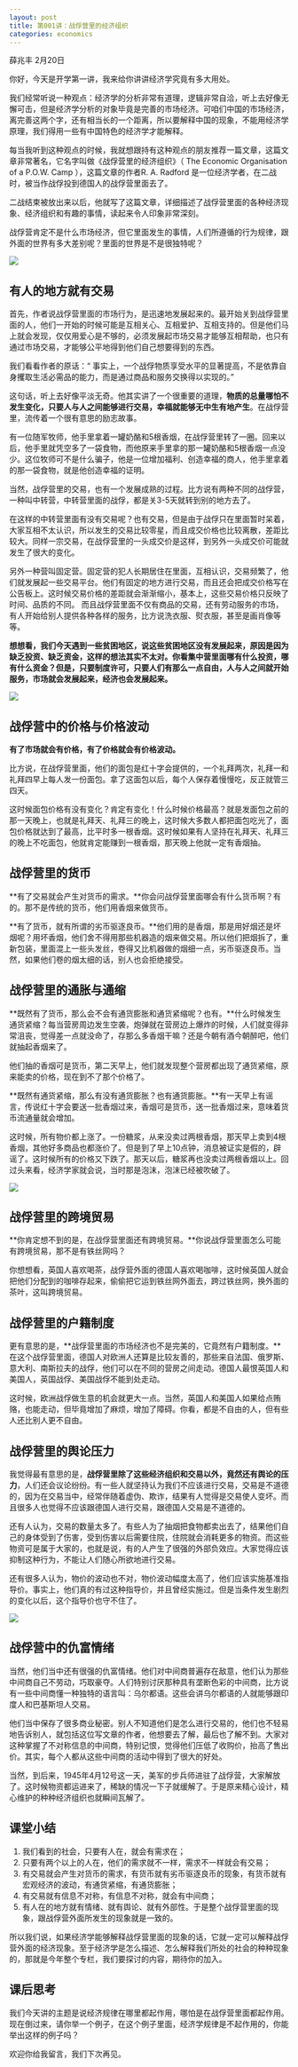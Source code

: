 ```yaml
---
layout: post
title: 第001讲：战俘营里的经济组织
categories: economics
---
```


薛兆丰
2月20日

你好，今天是开学第一讲，我来给你讲讲经济学究竟有多大用处。

我们经常听说一种观点：经济学的分析非常有道理，逻辑非常自洽，听上去好像无懈可击，但是经济学分析的对象毕竟是完善的市场经济。可咱们中国的市场经济，离完善这两个字，还有相当长的一个距离，所以要解释中国的现象，不能用经济学原理，我们得用一些有中国特色的经济学才能解释。

每当我听到这种观点的时候，我就想跟持有这种观点的朋友推荐一篇文章，这篇文章非常著名，它名字叫做《战俘营里的经济组织》（ The Economic Organisation of a P.O.W. Camp ），这篇文章的作者R. A. Radford 是一位经济学者，在二战时，被当作战俘投到德国人的战俘营里面去了。

二战结束被放出来以后，他就写了这篇文章，详细描述了战俘营里面的各种经济现象、经济组织和有趣的事情，读起来令人印象非常深刻。

战俘营肯定不是什么市场经济，但它里面发生的事情，人们所遵循的行为规律，跟外面的世界有多大差别呢？里面的世界是不是很独特呢？

![](/assets/economics/images/2017/02/20/s.png)


## 有人的地方就有交易

首先，作者说战俘营里面的市场行为，是迅速地发展起来的。最开始关到战俘营里面的人，他们一开始的时候可能是互相关心、互相爱护、互相支持的。但是他们马上就会发现，仅仅用爱心是不够的，必须发展起市场交易才能够互相帮助，也只有通过市场交易，才能够公平地得到他们自己想要得到的东西。

我们看看作者的原话：“ 事实上，一个战俘物质享受水平的显著提高，不是依靠自身攫取生活必需品的能力，而是通过商品和服务交换得以实现的。”

这句话，听上去好像平淡无奇。他其实讲了一个很重要的道理，**物质的总量哪怕不发生变化，只要人与人之间能够进行交易，幸福就能够无中生有地产生**。在战俘营里，流传着一个很有意思的励志故事。

有一位随军牧师，他手里拿着一罐奶酪和5根香烟，在战俘营里转了一圈。回来以后，他手里就凭空多了一袋食物，而他原来手里拿的那一罐奶酪和5根香烟一点没少。这位牧师可不是什么骗子，他是一位增加福利、创造幸福的商人，他手里拿着的那一袋食物，就是他创造幸福的证明。

当然，战俘营里的交易，也有一个发展成熟的过程。比方说有两种不同的战俘营，一种叫中转营，中转营里面的战俘，都是关3-5天就转到别的地方去了。

在这样的中转营里面有没有交易呢？也有交易，但是由于战俘只在里面暂时呆着，大家互相不太认识，所以发生的交易比较零星，而且成交价格也比较离散，差距比较大。同样一宗交易，在战俘营里的一头成交价是这样，到另外一头成交价可能就发生了很大的变化。

另外一种营叫固定营。固定营的犯人长期居住在里面，互相认识，交易频繁了，他们就发展起一些交易平台。他们有固定的地方进行交易，而且还会把成交价格写在公告板上。这时候交易价格的差距就会渐渐缩小，基本上，这些交易价格只反映了时间、品质的不同。
而且战俘营里面不仅有商品的交易，还有劳动服务的市场，有人开始给别人提供各种各样的服务，比方说洗衣服、熨衣服，甚至是画肖像等等。

**想想看，我们今天遇到一些贫困地区，说这些贫困地区没有发展起来，原因是因为缺乏投资、缺乏资金，这样的想法其实不太对。你看集中营里面哪有什么投资，哪有什么资金？但是，只要制度许可，只要人们有那么一点自由，人与人之间就开始服务，市场就会发展起来，经济也会发展起来。**

![](/assets/economics/images/2017/02/20/t.png)

## 战俘营中的价格与价格波动

**有了市场就会有价格，有了价格就会有价格波动。**

比方说，在战俘营里面，他们的面包是红十字会提供的，一个礼拜两次，礼拜一和礼拜四早上每人发一份面包。拿了这面包以后，每个人保存着慢慢吃，反正就管三四天。

这时候面包价格有没有变化？肯定有变化！什么时候价格最高？就是发面包之前的那一天晚上，也就是礼拜天、礼拜三的晚上，这时候大多数人都把面包吃光了，面包价格就达到了最高，比平时多一根香烟。这时候如果有人坚持在礼拜天、礼拜三的晚上不吃面包，他就肯定能赚到一根香烟，那天晚上他就一定有香烟抽。

## 战俘营里的货币

**有了交易就会产生对货币的需求。**你会问战俘营里面哪会有什么货币啊？有的。那不是传统的货币，他们用香烟来做货币。

**有了货币，就有所谓的劣币驱逐良币。**他们用的是香烟，那是用好烟还是坏烟呢？用坏香烟，他们舍不得用那些机器造的烟来做交易。所以他们把烟拆了，重新包装，里面混上一些头发丝，卷得又比机器做的烟细一点，劣币驱逐良币。当然，如果他们卷的烟太细的话，别人也会拒绝接受。

## 战俘营里的通胀与通缩

**既然有了货币，那么会不会有通货膨胀和通货紧缩呢？也有。**什么时候发生通货紧缩？每当营房周边发生空袭，炮弹就在营房边上爆炸的时候，人们就变得非常沮丧，觉得差一点就没命了，存那么多香烟干嘛？还是今朝有酒今朝醉吧，他们就抽起香烟来了。

他们抽的香烟可是货币，第二天早上，他们就发现整个营房都出现了通货紧缩，原来能卖的价格，现在到不了那个价格了。

**既然有通货紧缩，那么有没有通货膨胀？也有通货膨胀。**有一天早上有谣言，传说红十字会要送一批香烟过来，香烟可是货币，送一批香烟过来，意味着货币流通量就会增加。

这时候，所有物价都上涨了。一份糖浆，从来没卖过两根香烟，那天早上卖到4根香烟，其他好多商品也都涨价了。但是到了早上10点钟，消息被证实是假的，辟谣了。这时候所有的价格又下跌了。那天以后，糖浆再也没卖过两根香烟以上。回过头来看，经济学家就会说，当时那是泡沫，泡沫已经被吹破了。

![](/assets/economics/images/2017/02/20/u.png)

## 战俘营里的跨境贸易

**你肯定想不到的是，在战俘营里面还有跨境贸易。**你说战俘营里面怎么可能有跨境贸易，那不是有铁丝网吗？

你想想看，英国人喜欢喝茶，战俘营外面的德国人喜欢喝咖啡，这时候英国人就会把他们分配到的咖啡存起来，偷偷把它运到铁丝网外面去，跨过铁丝网，换外面的茶叶，这叫跨境贸易。

## 战俘营里的户籍制度

更有意思的是，**战俘营里面的市场经济也不是完美的，它竟然有户籍制度。**在这个战俘营里面，德国人对欧洲人还算是比较友善的，那些来自法国、俄罗斯、意大利、南斯拉夫的战俘，他们可以在不同的营房之间走动。德国人最恨英国人和美国人，英国战俘、美国战俘不能到处走动。

这时候，欧洲战俘做生意的机会就更大一点。当然，英国人和美国人如果给点贿赂，也能走动，但毕竟增加了麻烦，增加了障碍。你看，都是不自由的人，但有些人还比别人更不自由。

## 战俘营里的舆论压力

我觉得最有意思的是，**战俘营里除了这些经济组织和交易以外，竟然还有舆论的压力**，人们还会议论纷纷。有一些人就坚持认为我们不应该进行交易，交易是不道德的，因为在交易当中，经常伴随着虚伪、欺诈，结果有人觉得是交易使人变坏。而且很多人也觉得不应该跟德国人进行交易，跟德国人交易是不道德的。

还有人认为，交易的数量太多了。有些人为了抽烟把食物都卖出去了，结果他们自己的身体受到了伤害，受到伤害以后需要住院，住院就会消耗更多的物资。而这些物资可是属于大家的，也就是说，有的人产生了很强的外部负效应。大家觉得应该抑制这种行为，不能让人们随心所欲地进行交易。

还有很多人认为，物价的波动也不对，物价波动幅度太高了，他们应该实施基准指导价。事实上，他们真的有过这种指导价，并且曾经实施过。但是当条件发生剧烈的变化以后，这个指导价也守不住了。

![](/assets/economics/images/2017/02/20/v.png)

## 战俘营中的仇富情绪

当然，他们当中还有很强的仇富情绪。他们对中间商普遍存在敌意，他们认为那些中间商自己不劳动，巧取豪夺。人们特别讨厌那种具有垄断色彩的中间商，比方说有一些中间商懂一种独特的语言叫：乌尔都语。这些会讲乌尔都语的人就能够跟印度人和巴基斯坦人交易。

他们当中保存了很多商业秘密。别人不知道他们是怎么进行交易的，他们也不轻易地告诉别人，就包括这位写文章的作者，他想要去了解，最后也了解不到。大家对这种掌握了不对称信息的中间商，特别记恨，觉得他们压低了收购价，抬高了售出价。其实，每个人都从这些中间商的活动中得到了很大的好处。

当然，到后来，1945年4月12号这一天，美军的步兵师进驻了战俘营，大家解放了。这时候物资都运进来了，稀缺的情况一下子就缓解了。于是原来精心设计，精心维护的种种经济组织也就瞬间瓦解了。

## 课堂小结

1. 我们看到的社会，只要有人在，就会有需求在；
2. 只要有两个以上的人在，他们的需求就不一样，需求不一样就会有交易；
3. 有交易就会产生对货币的需求，有货币就有劣币驱逐良币的现象，有货币就有宏观经济的波动，有通货紧缩，有通货膨胀；
4. 有交易就有信息不对称，有信息不对称，就会有中间商；
5. 有人在的地方就有情绪、就有舆论、就有外部性。于是整个战俘营里面的现象，跟战俘营外面所发生的现象就是一致的。

所以我们说，如果经济学能够解释战俘营里面的现象的话，它就一定可以解释战俘营外面的经济现象。至于经济学是怎么描述、怎么解释我们所处的社会的种种现象的，那就是今年整个专栏，我们要探讨的内容，期待你的加入。

## 课后思考

我们今天讲的主题是说经济规律在哪里都起作用，哪怕是在战俘营里面都起作用。现在倒过来，请你举一个例子，在这个例子里面，经济学规律是不起作用的，你能举出这样的例子吗？

欢迎你给我留言，我们下次再见。